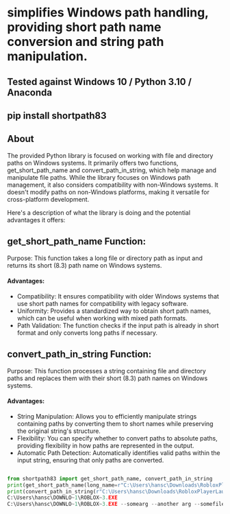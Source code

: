 # simplifies Windows path handling, providing short path name conversion and string path manipulation.

## Tested against Windows 10 / Python 3.10 / Anaconda

## pip install shortpath83

## About

The provided Python library is focused on working with file and directory paths on Windows systems. 
It primarily offers two functions, get_short_path_name and convert_path_in_string, 
which help manage and manipulate file paths. 
While the library focuses on Windows path management, it also considers compatibility with non-Windows systems. 
It doesn't modify paths on non-Windows platforms, making it versatile for cross-platform development.


Here's a description of what the library is doing and the potential advantages it offers:

## get_short_path_name Function:

Purpose: This function takes a long file or directory path as input and returns its short (8.3) path name on Windows systems.

#### Advantages:

- Compatibility: It ensures compatibility with older Windows systems that use short path names for compatibility with legacy software.
- Uniformity: Provides a standardized way to obtain short path names, which can be useful when working with mixed path formats.
- Path Validation: The function checks if the input path is already in short format and only converts long paths if necessary.


## convert_path_in_string Function:

Purpose: This function processes a string containing file and directory paths and replaces them with their short (8.3) path names on Windows systems.

#### Advantages:

- String Manipulation: Allows you to efficiently manipulate strings containing paths by converting them to short names while preserving the original string's structure.
- Flexibility: You can specify whether to convert paths to absolute paths, providing flexibility in how paths are represented in the output.
- Automatic Path Detection: Automatically identifies valid paths within the input string, ensuring that only paths are converted.


```python

from shortpath83 import get_short_path_name, convert_path_in_string
print(get_short_path_name(long_name=r"C:\Users\hansc\Downloads\RobloxPlayerLauncher (2).exe"))
print(convert_path_in_string(r"C:\Users\hansc\Downloads\RobloxPlayerLauncher (2).exe --somearg --another arg --somefile C:\Users\hansc\Downloads\1633513733_526_Roblox-Royale-High-Halloween-이벤트에서-사탕을-얻는-방법 (4).jpg --some_not_existing_file=c:\idontexistsandwontbeconverted", minlen=None, convert_to_abs_path=True))
C:\Users\hansc\DOWNLO~1\ROBLOX~3.EXE
C:\Users\hansc\DOWNLO~1\ROBLOX~3.EXE --somearg --another arg --somefile C:\Users\hansc\DOWNLO~1\164186~1.JPG --some_not_existing_file=c:\idontexistsandwontbeconverted

```